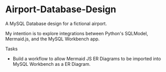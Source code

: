 # Airport-Database-Design
A MySQL Database design for a fictional airport. 

My intention is to explore integrations between Python's SQLModel, Mermaid.js, and the MySQL Workbench app.

Tasks
- Build a workflow to allow Mermaid JS ER Diagrams to be imported into MySQL Workbench as a ER Diagram.
